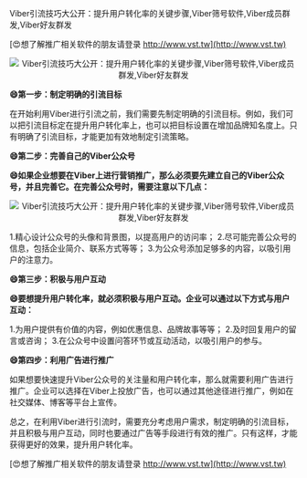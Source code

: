 Viber引流技巧大公开：提升用户转化率的关键步骤,Viber筛号软件,Viber成员群发,Viber好友群发

[😍想了解推广相关软件的朋友请登录 http://www.vst.tw](http://www.vst.tw)

 <center><img src="https://vst.tw/MP4/tuiguang/png/0.png" alt="Viber引流技巧大公开：提升用户转化率的关键步骤,Viber筛号软件,Viber成员群发,Viber好友群发"></center>

**😄第一步：制定明确的引流目标**

在开始利用Viber进行引流之前，我们需要先制定明确的引流目标。例如，我们可以把引流目标定在提升用户转化率上，也可以把目标设置在增加品牌知名度上。只有明确了引流目标，才能更加有效地制定引流策略。

**😄第二步：完善自己的Viber公众号**

**😄如果企业想要在Viber上进行营销推广，那么必须要先建立自己的Viber公众号，并且完善它。在完善公众号时，需要注意以下几点：**

 <center><img src="https://vst.tw/MP4/tuiguang/png/5.png" alt="Viber引流技巧大公开：提升用户转化率的关键步骤,Viber筛号软件,Viber成员群发,Viber好友群发"></center>

1.精心设计公众号的头像和背景图，以提高用户的访问率；
2.尽可能完善公众号的信息，包括企业简介、联系方式等等；
3.为公众号添加足够多的内容，以吸引用户的注意力。

**😄第三步：积极与用户互动**

**😄要想提升用户转化率，就必须积极与用户互动。企业可以通过以下方式与用户互动：**

1.为用户提供有价值的内容，例如优惠信息、品牌故事等等；
2.及时回复用户的留言或咨询；
3.在公众号中设置问答环节或互动活动，以吸引用户的参与。

**😄第四步：利用广告进行推广**

如果想要快速提升Viber公众号的关注量和用户转化率，那么就需要利用广告进行推广。企业可以选择在Viber上投放广告，也可以通过其他途径进行推广，例如在社交媒体、博客等平台上宣传。

总之，在利用Viber进行引流时，需要充分考虑用户需求，制定明确的引流目标，并且积极与用户互动，同时也要通过广告等手段进行有效的推广。只有这样，才能获得更好的效果，提升用户转化率。

[😍想了解推广相关软件的朋友请登录 http://www.vst.tw](http://www.vst.tw)




